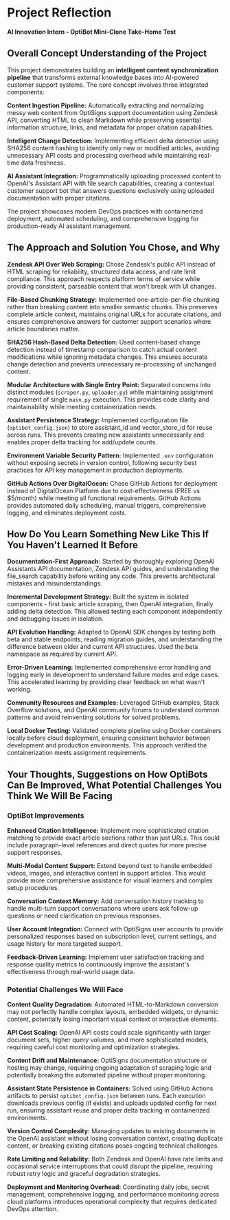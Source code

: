 # Project Reflection

**AI Innovation Intern - OptiBot Mini-Clone Take-Home Test**

## Overall Concept Understanding of the Project

This project demonstrates building an **intelligent content synchronization pipeline** that transforms external knowledge bases into AI-powered customer support systems. The core concept involves three integrated components:

**Content Ingestion Pipeline:** Automatically extracting and normalizing messy web content from OptiSigns support documentation using Zendesk API, converting HTML to clean Markdown while preserving essential information structure, links, and metadata for proper citation capabilities.

**Intelligent Change Detection:** Implementing efficient delta detection using SHA256 content hashing to identify only new or modified articles, avoiding unnecessary API costs and processing overhead while maintaining real-time data freshness.

**AI Assistant Integration:** Programmatically uploading processed content to OpenAI's Assistant API with file search capabilities, creating a contextual customer support bot that answers questions exclusively using uploaded documentation with proper citations.

The project showcases modern DevOps practices with containerized deployment, automated scheduling, and comprehensive logging for production-ready AI assistant management.

## The Approach and Solution You Chose, and Why

**Zendesk API Over Web Scraping:** Chose Zendesk's public API instead of HTML scraping for reliability, structured data access, and rate limit compliance. This approach respects platform terms of service while providing consistent, parseable content that won't break with UI changes.

**File-Based Chunking Strategy:** Implemented one-article-per-file chunking rather than breaking content into smaller semantic chunks. This preserves complete article context, maintains original URLs for accurate citations, and ensures comprehensive answers for customer support scenarios where article boundaries matter.

**SHA256 Hash-Based Delta Detection:** Used content-based change detection instead of timestamp comparison to catch actual content modifications while ignoring metadata changes. This ensures accurate change detection and prevents unnecessary re-processing of unchanged content.

**Modular Architecture with Single Entry Point:** Separated concerns into distinct modules (`scraper.py`, `uploader.py`) while maintaining assignment requirement of single `main.py` execution. This provides code clarity and maintainability while meeting containerization needs.

**Assistant Persistence Strategy:** Implemented configuration file (`optibot_config.json`) to store assistant_id and vector_store_id for reuse across runs. This prevents creating new assistants unnecessarily and enables proper delta tracking for add/update counts.

**Environment Variable Security Pattern:** Implemented `.env` configuration without exposing secrets in version control, following security best practices for API key management in production deployments.

**GitHub Actions Over DigitalOcean:** Chose GitHub Actions for deployment instead of DigitalOcean Platform due to cost-effectiveness (FREE vs $5/month) while meeting all functional requirements. GitHub Actions provides automated daily scheduling, manual triggers, comprehensive logging, and eliminates deployment costs.

## How Do You Learn Something New Like This If You Haven't Learned It Before

**Documentation-First Approach:** Started by thoroughly exploring OpenAI Assistants API documentation, Zendesk API guides, and understanding the file_search capability before writing any code. This prevents architectural mistakes and misunderstandings.

**Incremental Development Strategy:** Built the system in isolated components - first basic article scraping, then OpenAI integration, finally adding delta detection. This allowed testing each component independently and debugging issues in isolation.

**API Evolution Handling:** Adapted to OpenAI SDK changes by testing both beta and stable endpoints, reading migration guides, and understanding the difference between older and current API structures. Used the beta namespace as required by current API.

**Error-Driven Learning:** Implemented comprehensive error handling and logging early in development to understand failure modes and edge cases. This accelerated learning by providing clear feedback on what wasn't working.

**Community Resources and Examples:** Leveraged GitHub examples, Stack Overflow solutions, and OpenAI community forums to understand common patterns and avoid reinventing solutions for solved problems.

**Local Docker Testing:** Validated complete pipeline using Docker containers locally before cloud deployment, ensuring consistent behavior between development and production environments. This approach verified the containerization meets assignment requirements.

## Your Thoughts, Suggestions on How OptiBots Can Be Improved, What Potential Challenges You Think We Will Be Facing

### OptiBot Improvements

**Enhanced Citation Intelligence:** Implement more sophisticated citation matching to provide exact article sections rather than just URLs. This could include paragraph-level references and direct quotes for more precise support responses.

**Multi-Modal Content Support:** Extend beyond text to handle embedded videos, images, and interactive content in support articles. This would provide more comprehensive assistance for visual learners and complex setup procedures.

**Conversation Context Memory:** Add conversation history tracking to handle multi-turn support conversations where users ask follow-up questions or need clarification on previous responses.

**User Account Integration:** Connect with OptiSigns user accounts to provide personalized responses based on subscription level, current settings, and usage history for more targeted support.

**Feedback-Driven Learning:** Implement user satisfaction tracking and response quality metrics to continuously improve the assistant's effectiveness through real-world usage data.

### Potential Challenges We Will Face

**Content Quality Degradation:** Automated HTML-to-Markdown conversion may not perfectly handle complex layouts, embedded widgets, or dynamic content, potentially losing important visual context or interactive elements.

**API Cost Scaling:** OpenAI API costs could scale significantly with larger document sets, higher query volumes, and more sophisticated models, requiring careful cost monitoring and optimization strategies.

**Content Drift and Maintenance:** OptiSigns documentation structure or hosting may change, requiring ongoing adaptation of scraping logic and potentially breaking the automated pipeline without proper monitoring.

**Assistant State Persistence in Containers:** Solved using GitHub Actions artifacts to persist `optibot_config.json` between runs. Each execution downloads previous config (if exists) and uploads updated config for next run, ensuring assistant reuse and proper delta tracking in containerized environments.

**Version Control Complexity:** Managing updates to existing documents in the OpenAI assistant without losing conversation context, creating duplicate content, or breaking existing citations poses ongoing technical challenges.

**Rate Limiting and Reliability:** Both Zendesk and OpenAI have rate limits and occasional service interruptions that could disrupt the pipeline, requiring robust retry logic and graceful degradation strategies.

**Deployment and Monitoring Overhead:** Coordinating daily jobs, secret management, comprehensive logging, and performance monitoring across cloud platforms introduces operational complexity that requires dedicated DevOps attention.
